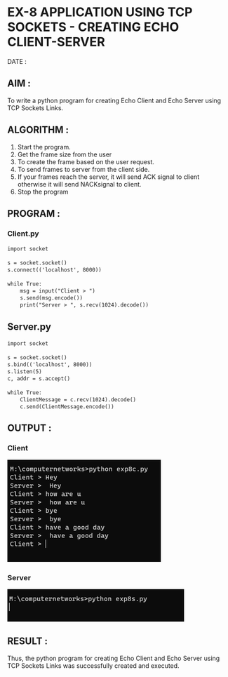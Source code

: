 # EX-8 APPLICATION USING TCP SOCKETS - CREATING ECHO CLIENT-SERVER

DATE :

## AIM :
To write a python program for creating Echo Client and Echo Server using TCP
Sockets Links.


## ALGORITHM :
1. Start the program.
2. Get the frame size from the user
3. To create the frame based on the user request.
4. To send frames to server from the client side.
5. If your frames reach the server, it will send ACK signal to client otherwise it will
send NACKsignal to client.
6. Stop the program


## PROGRAM :
### Client.py
```
import socket

s = socket.socket()
s.connect(('localhost', 8000))

while True:
    msg = input("Client > ")
    s.send(msg.encode())
    print("Server > ", s.recv(1024).decode())

```
## Server.py
```
import socket

s = socket.socket()
s.bind(('localhost', 8000))
s.listen(5)
c, addr = s.accept()

while True:
    ClientMessage = c.recv(1024).decode()
    c.send(ClientMessage.encode())

```


## OUTPUT :
### Client
![](8c.png)
### Server
![](8s.png)



## RESULT :
Thus, the python program for creating Echo Client and Echo Server using TCP Sockets Links 
was successfully created and executed.
